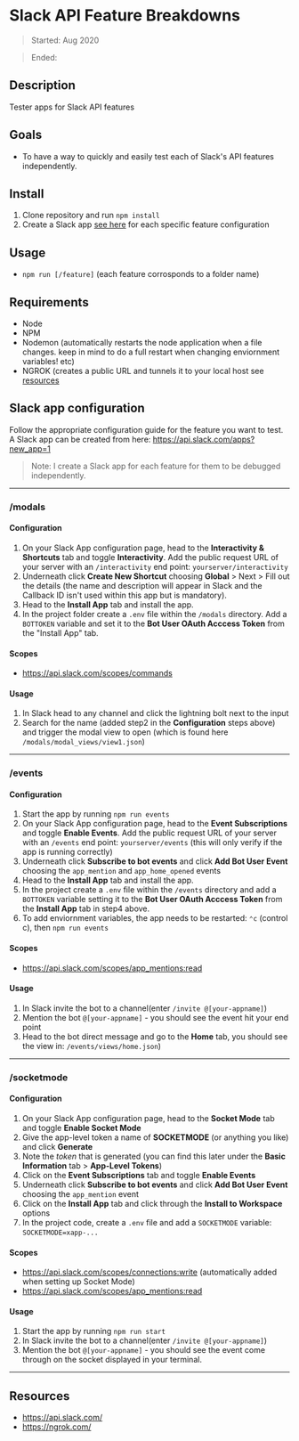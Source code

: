 # Slack API Feature Breakdowns

> Started: Aug 2020

> Ended:

## Description

Tester apps for Slack API features

## Goals

- To have a way to quickly and easily test each of Slack's API features independently.

## Install

1. Clone repository and run `npm install`
2. Create a Slack app [see here](#slack-app-configuration-instructions) for each specific feature configuration

## Usage

- `npm run [/feature]` (each feature corrosponds to a folder name)

## Requirements

- Node
- NPM
- Nodemon (automatically restarts the node application when a file changes. keep in mind to do a full restart when changing enviornment variables! etc)
- NGROK (creates a public URL and tunnels it to your local host see [resources](https://github.com/richardaspinall/slack-api-feature-breakdowns#resources)

## Slack app configuration

Follow the appropriate configuration guide for the feature you want to test. A Slack app can be created from here: https://api.slack.com/apps?new_app=1

> Note: I create a Slack app for each feature for them to be debugged independently.

---

### /modals

#### Configuration

1. On your Slack App configuration page, head to the **Interactivity & Shortcuts** tab and toggle **Interactivity**. Add the public request URL of your server with an `/interactivity` end point: `yourserver/interactivity`
2. Underneath click **Create New Shortcut** choosing **Global** > Next > Fill out the details (the name and description will appear in Slack and the Callback ID isn't used within this app but is mandatory).
3. Head to the **Install App** tab and install the app.
4. In the project folder create a `.env` file within the `/modals` directory. Add a `BOTTOKEN` variable and set it to the **Bot User OAuth Acccess Token** from the "Install App" tab.

#### Scopes

- https://api.slack.com/scopes/commands

#### Usage

1. In Slack head to any channel and click the lightning bolt next to the input
2. Search for the name (added step2 in the **Configuration** steps above) and trigger the modal view to open (which is found here `/modals/modal_views/view1.json`)

---

### /events

#### Configuration

1. Start the app by running `npm run events`
2. On your Slack App configuration page, head to the **Event Subscriptions** and toggle **Enable Events**. Add the public request URL of your server with an `/events` end point: `yourserver/events` (this will only verify if the app is running correctly)
3. Underneath click **Subscribe to bot events** and click **Add Bot User Event** choosing the `app_mention` and `app_home_opened` events
4. Head to the **Install App** tab and install the app.
5. In the project create a `.env` file within the `/events` directory and add a `BOTTOKEN` variable setting it to the **Bot User OAuth Acccess Token** from the **Install App** tab in step4 above.
6. To add enviornment variables, the app needs to be restarted: `⌃c` (control c), then `npm run events`

#### Scopes

- https://api.slack.com/scopes/app_mentions:read

#### Usage

1. In Slack invite the bot to a channel(enter `/invite @[your-appname]`)
2. Mention the bot `@[your-appname]` - you should see the event hit your end point
3. Head to the bot direct message and go to the **Home** tab, you should see the view in: `/events/views/home.json`)

---

### /socketmode

#### Configuration

1. On your Slack App configuration page, head to the **Socket Mode** tab and toggle **Enable Socket Mode**
2. Give the app-level token a name of **SOCKETMODE** (or anything you like) and click **Generate**
3. Note the _token_ that is generated (you can find this later under the **Basic Information** tab > **App-Level Tokens**)
4. Click on the **Event Subscriptions** tab and toggle **Enable Events**
5. Underneath click **Subscribe to bot events** and click **Add Bot User Event** choosing the `app_mention` event
6. Click on the **Install App** tab and click through the **Install to Workspace** options
7. In the project code, create a `.env` file and add a `SOCKETMODE` variable: `SOCKETMODE=xapp-...`

#### Scopes

- https://api.slack.com/scopes/connections:write (automatically added when setting up Socket Mode)
- https://api.slack.com/scopes/app_mentions:read

#### Usage

1. Start the app by running `npm run start`
2. In Slack invite the bot to a channel(enter `/invite @[your-appname]`)
3. Mention the bot `@[your-appname]` - you should see the event come through on the socket displayed in your terminal.

---

## Resources

- https://api.slack.com/
- https://ngrok.com/
